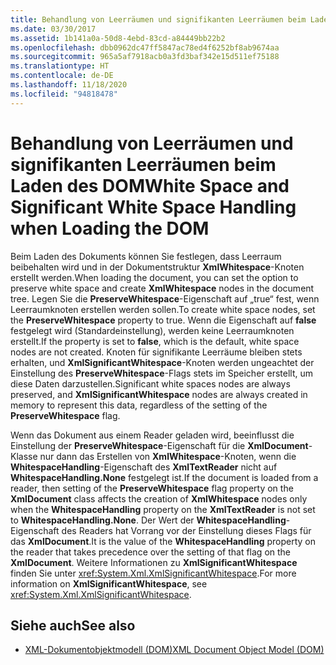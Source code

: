 ```yaml
---
title: Behandlung von Leerräumen und signifikanten Leerräumen beim Laden des DOM
ms.date: 03/30/2017
ms.assetid: 1b141a0a-50d8-4ebd-83cd-a84449bb22b2
ms.openlocfilehash: dbb0962dc47ff5847ac78ed4f6252bf8ab9674aa
ms.sourcegitcommit: 965a5af7918acb0a3fd3baf342e15d511ef75188
ms.translationtype: HT
ms.contentlocale: de-DE
ms.lasthandoff: 11/18/2020
ms.locfileid: "94818478"
---
```

# <a name="white-space-and-significant-white-space-handling-when-loading-the-dom"></a><span data-ttu-id="7f73e-102">Behandlung von Leerräumen und signifikanten Leerräumen beim Laden des DOM</span><span class="sxs-lookup"><span data-stu-id="7f73e-102">White Space and Significant White Space Handling when Loading the DOM</span></span>
<span data-ttu-id="7f73e-103">Beim Laden des Dokuments können Sie festlegen, dass Leerraum beibehalten wird und in der Dokumentstruktur **XmlWhitespace**-Knoten erstellt werden.</span><span class="sxs-lookup"><span data-stu-id="7f73e-103">When loading the document, you can set the option to preserve white space and create **XmlWhitespace** nodes in the document tree.</span></span> <span data-ttu-id="7f73e-104">Legen Sie die **PreserveWhitespace**-Eigenschaft auf „true“ fest, wenn Leerraumknoten erstellen werden sollen.</span><span class="sxs-lookup"><span data-stu-id="7f73e-104">To create white space nodes, set the **PreserveWhitespace** property to true.</span></span> <span data-ttu-id="7f73e-105">Wenn die Eigenschaft auf **false** festgelegt wird (Standardeinstellung), werden keine Leerraumknoten erstellt.</span><span class="sxs-lookup"><span data-stu-id="7f73e-105">If the property is set to **false**, which is the default, white space nodes are not created.</span></span> <span data-ttu-id="7f73e-106">Knoten für signifikante Leerräume bleiben stets erhalten, und **XmlSignificantWhitespace**-Knoten werden ungeachtet der Einstellung des **PreserveWhitespace**-Flags stets im Speicher erstellt, um diese Daten darzustellen.</span><span class="sxs-lookup"><span data-stu-id="7f73e-106">Significant white spaces nodes are always preserved, and **XmlSignificantWhitespace** nodes are always created in memory to represent this data, regardless of the setting of the **PreserveWhitespace** flag.</span></span>  
  
 <span data-ttu-id="7f73e-107">Wenn das Dokument aus einem Reader geladen wird, beeinflusst die Einstellung der **PreserveWhitespace**-Eigenschaft für die **XmlDocument**-Klasse nur dann das Erstellen von **XmlWhitespace**-Knoten, wenn die **WhitespaceHandling**-Eigenschaft des **XmlTextReader** nicht auf **WhitespaceHandling.None** festgelegt ist.</span><span class="sxs-lookup"><span data-stu-id="7f73e-107">If the document is loaded from a reader, then setting of the **PreserveWhitespace** flag property on the **XmlDocument** class affects the creation of **XmlWhitespace** nodes only when the **WhitespaceHandling** property on the **XmlTextReader** is not set to **WhitespaceHandling.None**.</span></span> <span data-ttu-id="7f73e-108">Der Wert der **WhitespaceHandling**-Eigenschaft des Readers hat Vorrang vor der Einstellung dieses Flags für das **XmlDocument**.</span><span class="sxs-lookup"><span data-stu-id="7f73e-108">It is the value of the **WhitespaceHandling** property on the reader that takes precedence over the setting of that flag on the **XmlDocument**.</span></span> <span data-ttu-id="7f73e-109">Weitere Informationen zu **XmlSignificantWhitespace** finden Sie unter <xref:System.Xml.XmlSignificantWhitespace>.</span><span class="sxs-lookup"><span data-stu-id="7f73e-109">For more information on **XmlSignificantWhitespace**, see <xref:System.Xml.XmlSignificantWhitespace>.</span></span>  
  
## <a name="see-also"></a><span data-ttu-id="7f73e-110">Siehe auch</span><span class="sxs-lookup"><span data-stu-id="7f73e-110">See also</span></span>

- [<span data-ttu-id="7f73e-111">XML-Dokumentobjektmodell (DOM)</span><span class="sxs-lookup"><span data-stu-id="7f73e-111">XML Document Object Model (DOM)</span></span>](xml-document-object-model-dom.md)
